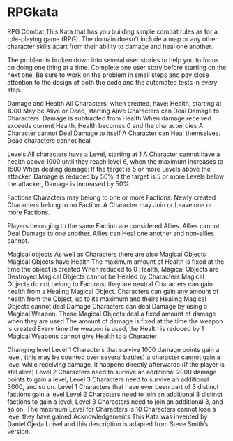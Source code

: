 # RPGkata


RPG Combat
This Kata that has you building simple combat rules as for a role-playing game (RPG). The domain doesn’t include a map or any other character skills apart from their ability to damage and heal one another.

The problem is broken down into several user stories to help you to focus on doing one thing at a time. Complete one user story before starting on the next one. Be sure to work on the problem in small steps and pay close attention to the design of both the code and the automated tests in every step.

Damage and Health
All Characters, when created, have:
Health, starting at 1000
May be Alive or Dead, starting Alive
Characters can Deal Damage to Characters.
Damage is subtracted from Health
When damage received exceeds current Health, Health becomes 0 and the character dies
A Character cannot Deal Damage to itself
A Character can Heal themselves.
Dead characters cannot heal

Levels
All characters have a Level, starting at 1
A Character cannot have a health above 1000 until they reach level 6, when the maximum increases to 1500
When dealing damage:
If the target is 5 or more Levels above the attacker, Damage is reduced by 50%
If the target is 5 or more Levels below the attacker, Damage is increased by 50%

Factions
Characters may belong to one or more Factions.
Newly created Characters belong to no Faction.
A Character may Join or Leave one or more Factions.

Players belonging to the same Faction are considered Allies.
Allies cannot Deal Damage to one another.
Allies can Heal one another and non-allies cannot.

Magical objects
As well as Characters there are also Magical Objects
Magical Objects have Health
The maximum amount of Health is fixed at the time the object is created
When reduced to 0 Health, Magical Objects are Destroyed
Magical Objects cannot be Healed by Characters
Magical Objects do not belong to Factions; they are neutral
Characters can gain health from a Healing Magical Object.
Characters can gain any amount of health from the Object, up to its maximum and theirs
Healing Magical Objects cannot deal Damage
Characters can deal Damage by using a Magical Weapon.
These Magical Objects deal a fixed amount of damage when they are used
The amount of damage is fixed at the time the weapon is created
Every time the weapon is used, the Health is reduced by 1
Magical Weapons cannot give Health to a Character


Changing level
Level 1 Characters that survive 1000 damage points gain a level, (this may be counted over several battles)
a character cannot gain a level while receiving damage, it happens directly afterwards (if the player is still alive)
Level 2 Characters need to survive an additional 2000 damage points to gain a level, Level 3 Characters need to survive an additional 3000, and so on.
Level 1 Characters that have ever been part of 3 distinct factions gain a level
Level 2 Characters need to join an additional 3 distinct factions to gain a level, Level 3 Characters need to join an additional 3, and so on.
The maximum Level for Characters is 10
Characters cannot lose a level they have gained
Acknowledgements
This Kata was invented by Daniel Ojeda Loisel and this description is adapted from Steve Smith’s version.